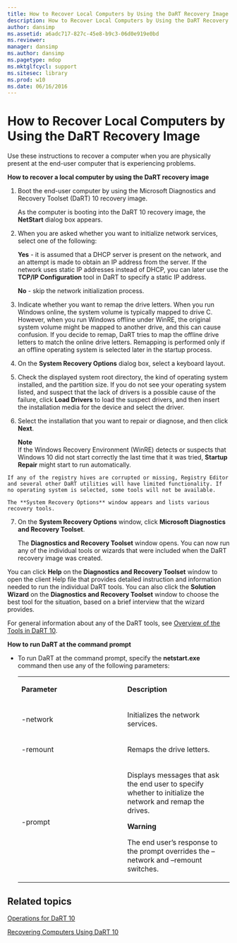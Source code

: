 ```yaml
---
title: How to Recover Local Computers by Using the DaRT Recovery Image
description: How to Recover Local Computers by Using the DaRT Recovery Image
author: dansimp
ms.assetid: a6adc717-827c-45e8-b9c3-06d0e919e0bd
ms.reviewer: 
manager: dansimp
ms.author: dansimp
ms.pagetype: mdop
ms.mktglfcycl: support
ms.sitesec: library
ms.prod: w10
ms.date: 06/16/2016
---
```



# How to Recover Local Computers by Using the DaRT Recovery Image


Use these instructions to recover a computer when you are physically present at the end-user computer that is experiencing problems.

**How to recover a local computer by using the DaRT recovery image**

1.  Boot the end-user computer by using the Microsoft Diagnostics and Recovery Toolset (DaRT) 10 recovery image.

    As the computer is booting into the DaRT 10 recovery image, the **NetStart** dialog box appears.

2.  When you are asked whether you want to initialize network services, select one of the following:

    **Yes** - it is assumed that a DHCP server is present on the network, and an attempt is made to obtain an IP address from the server. If the network uses static IP addresses instead of DHCP, you can later use the **TCP/IP Configuration** tool in DaRT to specify a static IP address.

    **No** - skip the network initialization process.

3.  Indicate whether you want to remap the drive letters. When you run Windows online, the system volume is typically mapped to drive C. However, when you run Windows offline under WinRE, the original system volume might be mapped to another drive, and this can cause confusion. If you decide to remap, DaRT tries to map the offline drive letters to match the online drive letters. Remapping is performed only if an offline operating system is selected later in the startup process.

4.  On the **System Recovery Options** dialog box, select a keyboard layout.

5.  Check the displayed system root directory, the kind of operating system installed, and the partition size. If you do not see your operating system listed, and suspect that the lack of drivers is a possible cause of the failure, click **Load Drivers** to load the suspect drivers, and then insert the installation media for the device and select the driver.

6.  Select the installation that you want to repair or diagnose, and then click **Next**.

    **Note**  
    If the Windows Recovery Environment (WinRE) detects or suspects that Windows 10 did not start correctly the last time that it was tried, **Startup Repair** might start to run automatically.



~~~
If any of the registry hives are corrupted or missing, Registry Editor and several other DaRT utilities will have limited functionality. If no operating system is selected, some tools will not be available.

The **System Recovery Options** window appears and lists various recovery tools.
~~~

7. On the **System Recovery Options** window, click **Microsoft Diagnostics and Recovery Toolset**.

   The **Diagnostics and Recovery Toolset** window opens. You can now run any of the individual tools or wizards that were included when the DaRT recovery image was created.

You can click **Help** on the **Diagnostics and Recovery Toolset** window to open the client Help file that provides detailed instruction and information needed to run the individual DaRT tools. You can also click the **Solution Wizard** on the **Diagnostics and Recovery Toolset** window to choose the best tool for the situation, based on a brief interview that the wizard provides.

For general information about any of the DaRT tools, see [Overview of the Tools in DaRT 10](overview-of-the-tools-in-dart-10.md).

**How to run DaRT at the command prompt**

- To run DaRT at the command prompt, specify the **netstart.exe** command then use any of the following parameters:

  <table>
  <colgroup>
  <col width="50%" />
  <col width="50%" />
  </colgroup>
  <tbody>
  <tr class="odd">
  <td align="left"><p><strong>Parameter</strong></p></td>
  <td align="left"><p><strong>Description</strong></p></td>
  </tr>
  <tr class="even">
  <td align="left"><p>-network</p></td>
  <td align="left"><p>Initializes the network services.</p></td>
  </tr>
  <tr class="odd">
  <td align="left"><p>-remount</p></td>
  <td align="left"><p>Remaps the drive letters.</p></td>
  </tr>
  <tr class="even">
  <td align="left"><p>-prompt</p></td>
  <td align="left"><p>Displays messages that ask the end user to specify whether to initialize the network and remap the drives.</p>
  <div class="alert">
  <strong>Warning</strong><br/><p>The end user’s response to the prompt overrides the –network and –remount switches.</p>
  </div>
  <div>

  </div></td>
  </tr>
  </tbody>
  </table>



## Related topics


[Operations for DaRT 10](operations-for-dart-10.md)

[Recovering Computers Using DaRT 10](recovering-computers-using-dart-10.md)









